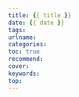 ```yaml
---
title: {{ title }}
date: {{ date }}
tags:
urlname:
categories:
toc: true
recommend: 
cover: 
keywords: 
top: 
---
```

